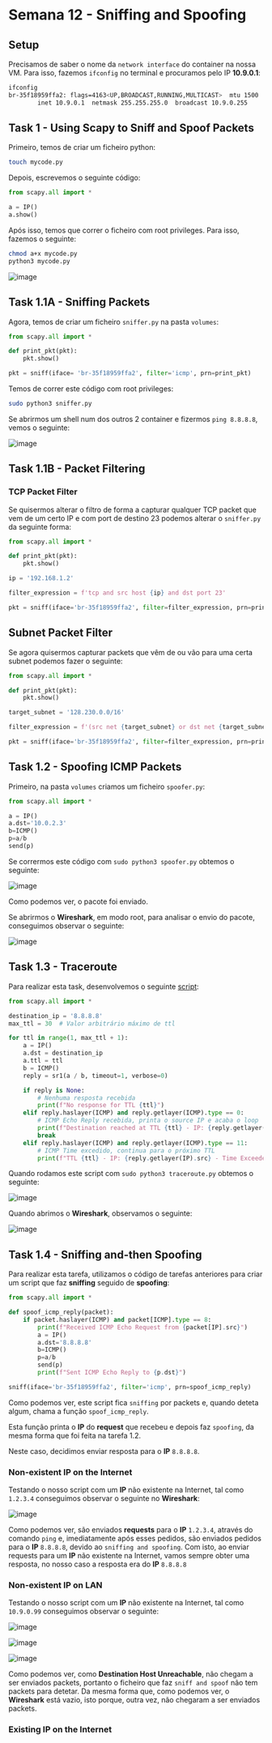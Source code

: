 # Semana 12 - Sniffing and Spoofing

## Setup 

Precisamos de saber o nome da `network interface` do container na nossa VM. Para isso, fazemos `ifconfig` no terminal e procuramos pelo IP **10.9.0.1**:

```sh
ifconfig
br-35f18959ffa2: flags=4163<UP,BROADCAST,RUNNING,MULTICAST>  mtu 1500
        inet 10.9.0.1  netmask 255.255.255.0  broadcast 10.9.0.255
```

## Task 1 - Using Scapy to Sniff and Spoof Packets

Primeiro, temos de criar um ficheiro python:

```sh
touch mycode.py
```

Depois, escrevemos o seguinte código:

```py
from scapy.all import * 

a = IP()
a.show()
```

Após isso, temos que correr o ficheiro com root privileges. Para isso, fazemos o seguinte:

```sh
chmod a+x mycode.py
python3 mycode.py
```

![image](images/task1IP.png)

## Task 1.1A - Sniffing Packets

Agora, temos de criar um ficheiro `sniffer.py` na pasta `volumes`:

```py
from scapy.all import *

def print_pkt(pkt):
	pkt.show()

pkt = sniff(iface= 'br-35f18959ffa2', filter='icmp', prn=print_pkt)
```

Temos de correr este código com root privileges:

```sh
sudo python3 sniffer.py
```

Se abrirmos um shell num dos outros 2 container e fizermos `ping 8.8.8.8`, vemos o seguinte:

![image](images/packetsniffing1.png)

## Task 1.1B - Packet Filtering

### TCP Packet Filter

Se quisermos alterar o filtro de forma a capturar qualquer TCP packet que vem de um certo IP e com port de destino 23 podemos alterar o `sniffer.py` da seguinte forma:

```py
from scapy.all import *

def print_pkt(pkt):
    pkt.show()

ip = '192.168.1.2'

filter_expression = f'tcp and src host {ip} and dst port 23'

pkt = sniff(iface='br-35f18959ffa2', filter=filter_expression, prn=print_pkt)

```

## Subnet Packet Filter

Se agora quisermos capturar packets que vêm de ou vão para uma certa subnet podemos fazer o seguinte:

```py
from scapy.all import *

def print_pkt(pkt):
    pkt.show()

target_subnet = '128.230.0.0/16'

filter_expression = f'(src net {target_subnet} or dst net {target_subnet})'

pkt = sniff(iface='br-35f18959ffa2', filter=filter_expression, prn=print_pkt)
```

## Task 1.2 - Spoofing ICMP Packets

Primeiro, na pasta `volumes` criamos um ficheiro `spoofer.py`:

```py
from scapy.all import *

a = IP()
a.dst='10.0.2.3'
b=ICMP()
p=a/b
send(p)
```

Se corrermos este código com `sudo python3 spoofer.py` obtemos o seguinte:

![image](images/spoofer1.png)

Como podemos ver, o pacote foi enviado.

Se abrirmos o **Wireshark**, em modo root, para analisar o envio do pacote, conseguimos observar o seguinte:

![image](images/wiresharkspoof.png)

## Task 1.3 - Traceroute

Para realizar esta task, desenvolvemos o seguinte [script](traceroute.py):

```py
from scapy.all import *

destination_ip = '8.8.8.8'
max_ttl = 30  # Valor arbitrário máximo de ttl

for ttl in range(1, max_ttl + 1):
    a = IP()
    a.dst = destination_ip
    a.ttl = ttl
    b = ICMP()
    reply = sr1(a / b, timeout=1, verbose=0)

    if reply is None:
        # Nenhuma resposta recebida
        print(f"No response for TTL {ttl}")
    elif reply.haslayer(ICMP) and reply.getlayer(ICMP).type == 0:
        # ICMP Echo Reply recebida, printa o source IP e acaba o loop
        print(f"Destination reached at TTL {ttl} - IP: {reply.getlayer(IP).src}")
        break
    elif reply.haslayer(ICMP) and reply.getlayer(ICMP).type == 11:
        # ICMP Time excedido, continua para o próximo TTL
        print(f"TTL {ttl} - IP: {reply.getlayer(IP).src} - Time Exceeded")
```

Quando rodamos este script com `sudo python3 traceroute.py` obtemos o seguinte:

![image](images/traceroute.png)

Quando abrimos o **Wireshark**, observamos o seguinte:

![image](images/tracewireshark.png)

## Task 1.4 - Sniffing and-then Spoofing

Para realizar esta tarefa, utilizamos o código de tarefas anteriores para criar um script que faz **sniffing** seguido de **spoofing**:

```py
from scapy.all import *

def spoof_icmp_reply(packet):
    if packet.haslayer(ICMP) and packet[ICMP].type == 8:
        print(f"Received ICMP Echo Request from {packet[IP].src}")
        a = IP()
        a.dst='8.8.8.8'
        b=ICMP()
        p=a/b
        send(p)
        print(f"Sent ICMP Echo Reply to {p.dst}")

sniff(iface='br-35f18959ffa2', filter='icmp', prn=spoof_icmp_reply)
```

Como podemos ver, este script fica `sniffing` por packets e, quando deteta algum, chama a função `spoof_icmp_reply`.

Esta função printa o **IP** do **request** que recebeu e depois faz `spoofing`, da mesma forma que foi feita na tarefa 1.2.

Neste caso, decidimos enviar resposta para o **IP** `8.8.8.8`.

### Non-existent IP on the Internet

Testando o nosso script com um **IP** não existente na Internet, tal como `1.2.3.4` conseguimos observar o seguinte no **Wireshark**:

![image](images/1234wireshark.png)

Como podemos ver, são enviados **requests** para o **IP** `1.2.3.4`, através do comando `ping` e, imediatamente após esses pedidos, são enviados pedidos para o **IP** `8.8.8.8`, devido ao `sniffing and spoofing`. Com isto, ao enviar requests para um **IP** não existente na Internet, vamos sempre obter uma resposta, no nosso caso a resposta era do **IP** `8.8.8.8`

### Non-existent IP on LAN

Testando o nosso script com um **IP** não existente na Internet, tal como `10.9.0.99` conseguimos observar o seguinte:

![image](images/lanping.png)

![image](images/lansniff.png)

![image](images/lanwireshark.png)

Como podemos ver, como **Destination Host Unreachable**, não chegam a ser enviados packets, portanto o ficheiro que faz `sniff and spoof` não tem packets para detetar.
Da mesma forma que, como podemos ver, o **Wireshark** está vazio, isto porque, outra vez, não chegaram a ser enviados packets.

### Existing IP on the Internet


